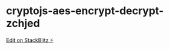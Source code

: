 # cryptojs-aes-encrypt-decrypt-zchjed

[Edit on StackBlitz ⚡️](https://stackblitz.com/edit/cryptojs-aes-encrypt-decrypt-zchjed)